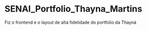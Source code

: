 # SENAI_Portfolio_Thayna_Martins
Fiz o frontend e o layout de alta fidelidade do portfolio da Thayná
